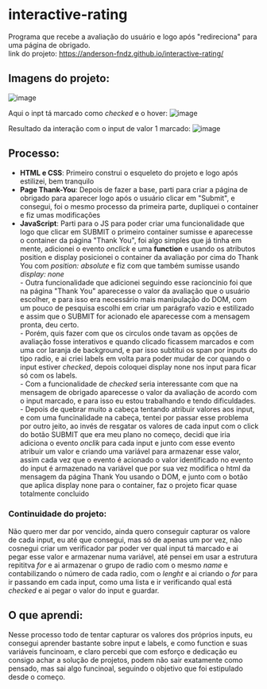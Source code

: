 # interactive-rating
Programa que recebe a avaliação do usuário e logo após "redireciona" para uma página de obrigado. <br>
link do projeto: https://anderson-fndz.github.io/interactive-rating/


## Imagens do projeto:
![image](https://github.com/anderson-fndz/interactive-rating/assets/103613700/acbc20df-9a7d-4daf-afe7-d5cb6328ad81)

Aqui o inpt tá marcado como *checked* e o hover:
![image](https://github.com/anderson-fndz/interactive-rating/assets/103613700/33280304-169a-4ddc-9cfc-3cd85346b7ee)

Resultado da interação com o input de valor 1 marcado:
![image](https://github.com/anderson-fndz/interactive-rating/assets/103613700/4d1dc6d1-0cf8-4849-833c-860397b41620)
## Processo:
- **HTML e CSS**: Primeiro construi o esqueleto do projeto e logo após estilizei, bem tranquilo
- **Page Thank-You**: Depois de fazer a base, parti para criar a página de obrigado para aparecer logo após o usuário clicar em "Submit", e consegui, foi o mesmo processo da primeira parte, dupliquei o container e fiz umas modificações
- **JavaScript**: Parti para o JS para poder criar uma funcionalidade que logo que clicar em SUBMIT o primeiro container sumisse e aparecesse o container da página "Thank You", foi algo simples que já tinha em mente, adicionei o evento *onclick* e uma **function** e usando os atributos position e display posicionei o container da avaliação por cima do Thank You com *position: absolute* e fiz com que também sumisse usando *display: none* <br>
        - Outra funcionalidade que adicionei seguindo esse racioncinio foi que na página "Thank You" aparecesse o valor da avaliação que o usuário escolher, e para isso era necessário mais manipulação do DOM, com um pouco de pesquisa escolhi em criar um parágrafo vazio e estilizado e assim que o SUBMIT for acionado ele aparecesse com a mensagem pronta, deu certo. <br>
        - Porém, quis fazer com que os circulos onde tavam as opções de avaliação fosse interativos e quando clicado ficassem marcados e com uma cor laranja de background, e par isso subtitui os span por inputs do tipo radio, e ai criei labels em volta para poder mudar de cor quando o input estiver *checked*, depois coloquei display none nos input para ficar só com os labels. <br>
        - Com a funcionalidade de *checked* seria interessante com que na mensagem de obrigado aparecesse o valor da avaliação de acordo com o input marcado, e para isso eu estou trabalhando e tendo dificuldades. <br>
        - Depois de quebrar muito a cabeça tentando atribuir valores aos input, e com uma funcinalidade na cabeça, tentei por passar esse problema por outro jeito, ao invés de resgatar os valores de cada input com o click do botão SUBMIT que era meu plano no começo, decidi que iria adiciona o evento *onclik* para cada input e junto com esse evento atribuir um valor e criando uma variável para armazenar esse valor, assim cada vez que o evento é acionado o valor identificado no evento do input é armazenado na variável que por sua vez modifica o html da mensagem da página Thank You usando o DOM, e junto com o botão que aplica display none para o container, faz o projeto ficar quase totalmente concluido

### Continuidade do projeto:
Não quero mer dar por vencido, ainda quero conseguir capturar os valore de cada input, eu até que consegui, mas só de apenas um por vez, não cosnegui criar um verificador par poder ver qual input tá marcado e ai pegar esse valor e armazenar numa variável, até pensei em usar a estrutura repititva *for* e ai armazenar o grupo de radio com o mesmo *name* e contabilizando o número de cada radio, com o *lenght* e ai criando o *for* para ir passando em cada input, como uma lista e ir verificando qual está *checked* e ai pegar o valor do input e guardar.

## O que aprendi:
Nesse processo todo de tentar capturar os valores dos próprios inputs, eu consegui aprender bastante sobre input e labels, e como function e suas variáveis funcinoam, e claro percebi que com esforço e dedicação eu consigo achar a solução de projetos, podem não sair exatamente como pensado, mas sai algo funcinoal, seguindo o objetivo que foi estipulado desde o começo.
